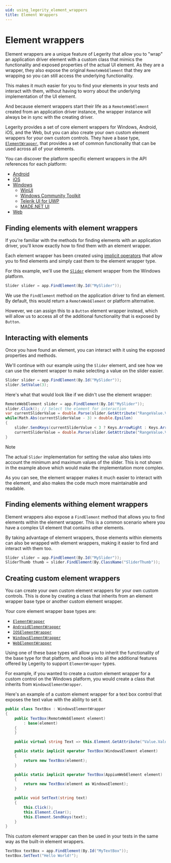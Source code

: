 ```yaml
---
uid: using_legerity_element_wrappers
title: Element Wrappers
---
```


# Element wrappers

Element wrappers are a unique feature of Legerity that allow you to "wrap" an application driver element with a custom class that mimics the functionality and exposed properties of the actual UI element. As they are a wrapper, they also expose the original `RemoteWebElement` that they are wrapping so you can still access the underlying functionality.

This makes it much easier for you to find your elements in your tests and interact with them, without having to worry about the underlying implementation of the UI element.

And because element wrappers start their life as a `RemoteWebElement` created from an application driver instance, the wrapper instance will always be in sync with the creating driver.

Legerity provides a set of core element wrappers for Windows, Android, iOS, and the Web, but you can also create your own custom element wrappers for your own custom controls. They have a base type, [`ElementWrapper`](xref:Legerity.ElementWrapper`1), that provides a set of common functionality that can be used across all of your elements.

You can discover the platform specific element wrappers in the API references for each platform:

- [Android](xref:Legerity.Android.Elements.Core)
- [iOS](xref:Legerity.IOS.Elements.Core)
- [Windows](xref:Legerity.Windows.Elements.Core)
  - [WinUI](xref:Legerity.Windows.Elements.WinUI)
  - [Windows Community Toolkit](xref:Legerity.Windows.Elements.WCT)
  - [Telerik UI for UWP](xref:Legerity.Windows.Elements.Telerik)
  - [MADE.NET UI](xref:Legerity.Windows.Elements.MADE)
- [Web](xref:Legerity.Web.Elements.Core)

## Finding elements with element wrappers

If you're familiar with the methods for finding elements with an application driver, you'll know exactly how to find them with an element wrapper.

Each element wrapper has been created using [implicit operators](https://docs.microsoft.com/en-us/dotnet/csharp/language-reference/operators/user-defined-conversion-operators) that allow you to find elements and simply cast them to the element wrapper type.

For this example, we'll use the [`Slider`](xref:Legerity.Windows.Elements.Core.Slider) element wrapper from the Windows platform.

```csharp
Slider slider = app.FindElement(By.Id("MySlider"));
```

We use the `FindElement` method on the application driver to find an element. By default, this would return a `RemoteWebElement` or platform alternative.

However, we can assign this to a `Button` element wrapper instead, which will allow us to access all of the additional functionality that is exposed by `Button`.

## Interacting with elements

Once you have found an element, you can interact with it using the exposed properties and methods.

We'll continue with our example using the `Slider` element, and see how we can use the element wrapper to make selecting a value on the slider easier.

```csharp
Slider slider = app.FindElement(By.Id("MySlider"));
slider.SetValue(3);
```

Here's what that would look like if we didn't use the element wrapper:

```csharp
RemoteWebElement slider = app.FindElement(By.Id("MySlider"));
slider.Click(); // Select the element for interaction
var currentSliderValue = double.Parse(slider.GetAttribute("RangeValue.Value"));
while(Math.Abs(currentSliderValue - 3) > double.Epsilon)
{
    slider.SendKeys(currentSliderValue < 3 ? Keys.ArrowRight : Keys.ArrowLeft);
    currentSliderValue = double.Parse(slider.GetAttribute("RangeValue.Value"));
}
```

> [!NOTE]
> The actual `Slider` implementation for setting the value also takes into account the minimum and maximum values of the slider. This is not shown in the example above which would make the implementation more complex.

As you can see, the element wrapper makes it much easier to interact with the element, and also makes the code much more maintainable and readable.

## Finding elements withing element wrappers

Element wrappers also expose a `FindElement` method that allows you to find elements within the element wrapper. This is a common scenario where you have a complex UI element that contains other elements.

By taking advantage of element wrappers, those elements within elements can also be wrapped with element wrappers, making it easier to find and interact with them too.

```csharp
Slider slider = app.FindElement(By.Id("MySlider"));
SliderThumb thumb = slider.FindElement(By.ClassName("SliderThumb"));
```

## Creating custom element wrappers

You can create your own custom element wrappers for your own custom controls. This is done by creating a class that inherits from an element wrapper base type or another custom element wrapper.

Your core element wrapper base types are:

- [`ElementWrapper`](xref:Legerity.ElementWrapper`1)
- [`AndroidElementWrapper`](xref:Legerity.Android.Elements.AndroidElementWrapper)
- [`IOSElementWrapper`](xref:Legerity.IOS.Elements.IOSElementWrapper)
- [`WindowsElementWrapper`](xref:Legerity.Windows.Elements.WindowsElementWrapper)
- [`WebElementWrapper`](xref:Legerity.Web.Elements.WebElementWrapper)

Using one of these base types will allow you to inherit the functionality of the base type for that platform, and hooks into all the additional features offered by Legerity to support `ElementWrapper` types.

For example, if you wanted to create a custom element wrapper for a custom control on the Windows platform, you would create a class that inherits from `WindowsElementWrapper`.

Here's an example of a custom element wrapper for a text box control that exposes the text value with the ability to set it.

```csharp
public class TextBox : WindowsElementWrapper
{
    public TextBox(RemoteWebElement element)
        : base(element)
    {
    }

    public virtual string Text => this.Element.GetAttribute("Value.Value");

    public static implicit operator TextBox(WindowsElement element)
    {
        return new TextBox(element);
    }

    public static implicit operator TextBox(AppiumWebElement element)
    {
        return new TextBox(element as WindowsElement);
    }

    public void SetText(string text)
    {
        this.Click();
        this.Element.Clear();
        this.Element.SendKeys(text);
    }
}
```

This custom element wrapper can then be used in your tests in the same way as the built-in element wrappers.

```csharp
TextBox textBox = app.FindElement(By.Id("MyTextBox"));
textBox.SetText("Hello World!");
```
